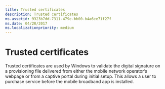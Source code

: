 ```yaml
---
title: Trusted certificates
description: Trusted certificates
ms.assetid: 9323b7dd-7311-479e-bb00-b4a6ee71f27f
ms.date: 04/20/2017
ms.localizationpriority: medium
---
```


# Trusted certificates


Trusted certificates are used by Windows to validate the digital signature on a provisioning file delivered from either the mobile network operator’s webpage or from a captive portal during initial setup. This allows a user to purchase service before the mobile broadband app is installed.

 

 





